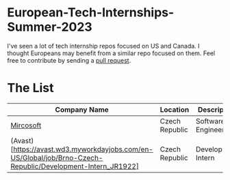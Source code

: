 # European-Tech-Internships-Summer-2023
I've seen a lot of tech internship repos focused on US and Canada. I thought Europeans may benefit from a similar repo focused on them. 
Feel free to contribute by sending a [pull request](https://github.com/susam/gitpr#create-pull-request).


# The List

| Company Name  |   Location    | Description  |
| ------------- | ------------- | ------------ |
| [Mircosoft](https://careers.microsoft.com/us/en/job/1382836/Intern-Opportunities-for-Students-in-Czech-Republic-Software-Engineering-Start-date-Summer-2023?jobsource=indeed&utm_source=indeed&utm_medium=indeed&utm_campaign=indeed-feed)  | Czech Republic |         Software Engineering      |
| (Avast)[https://avast.wd3.myworkdayjobs.com/en-US/Global/job/Brno-Czech-Republic/Development-Intern_JR1922] | Czech Republic | Development Intern |

